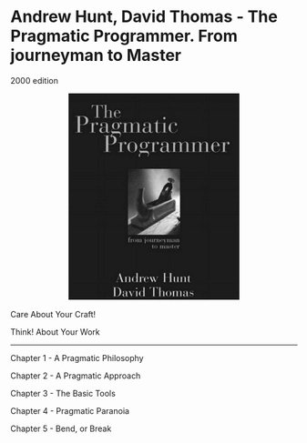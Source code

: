 # Andrew Hunt, David Thomas - The Pragmatic Programmer. From journeyman to Master
2000 edition
<p align="center">
  <img width="300" src="https://github.com/rsaitov/Books/blob/master/Andrew%20Hunt%2C%20David%20Thomas%20-%20The%20pragmatic%20programmer/title.png" />
</p>

Care About Your Craft!

Think! About Your Work

---

Chapter 1 - A Pragmatic Philosophy

Chapter 2 - A Pragmatic Approach

Chapter 3 - The Basic Tools

Chapter 4 - Pragmatic Paranoia

Chapter 5 - Bend, or Break